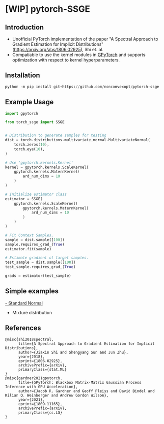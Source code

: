 # [WIP] pytorch-SSGE
## Introduction
- Unofficial PyTorch implementation of the paper "A Spectral Approach to Gradient Estimation for Implicit Distributions" (https://arxiv.org/abs/1806.02925), Shi et. al.
- Compatiable to use the kernel modules in [GPyTorch](https://gpytorch.ai/) and supports optimization with respect to kernel hyperparameters.

## Installation
```python
python -m pip install git+https://github.com/nonconvexopt/pytorch-ssge.git
```

## Example Usage

```python
import gpytorch

from torch_ssge import SSGE


# Distribution to generate samples for testing
dist = torch.distributions.multivariate_normal.MultivariateNormal(
    torch.zeros(10),
    torch.eye(10),
)

# Use 'gpytorch.kernels.Kernel'
kernel = gpytorch.kernels.ScaleKernel(
    gpytorch.kernels.MaternKernel(
        ard_num_dims = 10
    )
)

# Initialize estimator class
estimator = SSGE(
    gpytorch.kernels.ScaleKernel(
        gpytorch.kernels.MaternKernel(
            ard_num_dims = 10
        )
    )
)

# Fit Context Samples.
sample = dist.sample([100])
sample.requires_grad_(True)
estimator.fit(sample)

# Estimate gradient of target samples.
test_sample = dist.sample([100])
test_sample.requires_grad_(True)

grads = estimator(test_sample)
```

## Simple examples
[- Standard Normal](https://github.com/nonconvexopt/pytorch_ssge/blob/master/examples/standard_normal.ipynb)
- Mixture distribution

## References
```
@misc{shi2018spectral,
      title={A Spectral Approach to Gradient Estimation for Implicit Distributions}, 
      author={Jiaxin Shi and Shengyang Sun and Jun Zhu},
      year={2018},
      eprint={1806.02925},
      archivePrefix={arXiv},
      primaryClass={stat.ML}
}
@misc{gardner2021gpytorch,
      title={GPyTorch: Blackbox Matrix-Matrix Gaussian Process Inference with GPU Acceleration}, 
      author={Jacob R. Gardner and Geoff Pleiss and David Bindel and Kilian Q. Weinberger and Andrew Gordon Wilson},
      year={2021},
      eprint={1809.11165},
      archivePrefix={arXiv},
      primaryClass={cs.LG}
}
```
